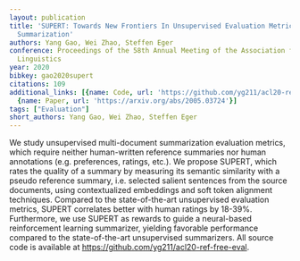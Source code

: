 ```yaml
---
layout: publication
title: 'SUPERT: Towards New Frontiers In Unsupervised Evaluation Metrics For Multi-document
  Summarization'
authors: Yang Gao, Wei Zhao, Steffen Eger
conference: Proceedings of the 58th Annual Meeting of the Association for Computational
  Linguistics
year: 2020
bibkey: gao2020supert
citations: 109
additional_links: [{name: Code, url: 'https://github.com/yg211/acl20-ref-free-eval'},
  {name: Paper, url: 'https://arxiv.org/abs/2005.03724'}]
tags: ["Evaluation"]
short_authors: Yang Gao, Wei Zhao, Steffen Eger
---
```

We study unsupervised multi-document summarization evaluation metrics, which
require neither human-written reference summaries nor human annotations (e.g.
preferences, ratings, etc.). We propose SUPERT, which rates the quality of a
summary by measuring its semantic similarity with a pseudo reference summary,
i.e. selected salient sentences from the source documents, using contextualized
embeddings and soft token alignment techniques. Compared to the
state-of-the-art unsupervised evaluation metrics, SUPERT correlates better with
human ratings by 18-39%. Furthermore, we use SUPERT as rewards to guide a
neural-based reinforcement learning summarizer, yielding favorable performance
compared to the state-of-the-art unsupervised summarizers. All source code is
available at https://github.com/yg211/acl20-ref-free-eval.